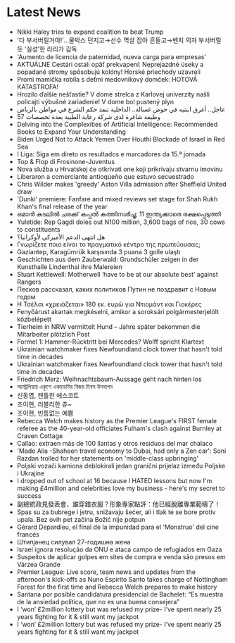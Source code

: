 # Latest News
-  Nikki Haley tries to expand coalition to beat Trump
-  '다 부서버릴거야!'…물박스 던지고→선수 멱살 잡아 흔들고→벤치 의자 부서버릴 듯 '실성'한 라리가 감독
-  'Aumento de licencia de paternidad, nueva carga para empresas'
-  AKTUÁLNE Cestári ostali opäť prekvapení: Neprejazdné úseky a popadané stromy spôsobujú kolóny! Horské priechody uzavreli
-  Promi mamička robila s deťmi medovníkový domček: HOTOVÁ KATASTROFA!
-  Hrozilo ďalšie nešťastie? V dome strelca z Karlovej univerzity našli policajti výbušné zariadenie! V dome bol pustený plyn
-  عاجل.. أغرق ابنتيه في حوض غسالة.. الداخلية تنفذ حكم الشرع في مواطن بالرياض
-  57 وظيفة شاغرة لدى شركة رعاية الطبية بعدة تخصصات
-  Delving into the Complexities of Artificial Intelligence: Recommended Books to Expand Your Understanding
-  Biden Urged Not to Attack Yemen Over Houthi Blockade of Israel in Red Sea
-  I Liga: Siga em direto os resultados e marcadores da 15.ª jornada
-  Top & Flop di Frosinone-Juventus
-  Nova služba u Hrvatskoj će otkrivati one koji prikrivaju stvarnu imovinu
-  Liberaron a comerciante antioqueño que estuvo secuestrado
-  Chris Wilder makes 'greedy' Aston Villa admission after Sheffield United draw
-  'Dunki' premiere: Fanfare and mixed reviews set stage for Shah Rukh Khan's final release of the year
-  ഒമാന്‍ കടലില്‍ ചരക്ക് കപ്പല്‍ കത്തിനശിച്ചു; 11 ഇന്ത്യക്കാരെ രക്ഷപ്പെടുത്തി
-  Yuletide: Rep Gagdi doles out N100 million, 3,600 bags of rice, 30 cows to constituents
-  هل انتهى الدعم الأميركي لأوكرانيا؟
-  Γνωρίζετε ποιο είναι το πραγματικό κέντρο της πρωτεύουσας;
-  Gaziantep, Karagümrük karşısında 3 puana 3 golle ulaştı
-  Geschichten aus dem Zauberwald: Grundschüler zeigen in der Kunsthalle Lindenthal ihre Malereien
-  Stuart Kettlewell: Motherwell ‘have to be at our absolute best’ against Rangers
-  Песков рассказал, каких политиков Путин не поздравит с Новым годом
-  Η Τσέλσι «χρειάζεται» 180 εκ. ευρώ για Ντιομάντ και Γιοκέρες
-  Fenyőárust akartak megkéselni, amikor a soroksári polgármesterjelölt közbelépett
-  Tierheim in NRW vermittelt Hund – Jahre später bekommen die Mitarbeiter plötzlich Post
-  Formel 1: Hammer-Rücktritt bei Mercedes? Wolff spricht Klartext
-  Ukrainian watchmaker fixes Newfoundland clock tower that hasn't told time in decades
-  Ukrainian watchmaker fixes Newfoundland clock tower that hasn't told time in decades
-  Friedrich Merz: Weihnachtsbaum-Aussage geht nach hinten los
-  অস্ট্রেলিয়ায় একুশে একাডেমির বিজয় দিবস উদযাপন
-  신동엽, 젠틀한 에스코트
-  조이현, 러블리한 츄~
-  조이현, 빈틈없는 예쁨
-  Rebecca Welch makes history as the Premier League's FIRST female referee as the 40-year-old officiates Fulham's clash against Burnley at Craven Cottage
-  Callao: extraen más de 100 llantas y otros residuos del mar chalaco
-  'Made Alia -Shaheen travel economy to Dubai, had only a Zen car': Soni Razdan trolled for her statements on 'middle-class upbringing'
-  Poljski vozači kamiona deblokirali jedan granični prijelaz između Poljske i Ukrajine
-  I dropped out of school at 16 because I HATED lessons but now I'm making £4million and celebrities love my business - here's my secret to success
-  副總統政見發表會，誰穿錯衣服？形象專家點評：他已經脫離專業範疇了！
-  Spas su za bubrege i jetru, snižavaju šećer, ali i tlak te se bore protiv upala. Bez ovih pet začina Božić nije potpun
-  Gérard Depardieu, el final de la impunidad para el 'Monstruo' del cine francés
-  Штипјанец силувал 27-годишна жена
-  Israel ignora resolução da ONU e ataca campo de refugiados em Gaza
-  Suspeitos de aplicar golpes em sites de compra e venda são presos em Várzea Grande
-  Premier League: Live score, team news and updates from the afternoon's kick-offs as Nuno Espirito Santo takes charge of Nottingham Forest for the first time and Rebecca Welch prepares to make history
-  Santana por posible candidatura presidencial de Bachelet: “Es muestra de la ansiedad política, que no es una buena consejera”
-  I ‘won’ £2million lottery but was refused my prize- I’ve spent nearly 25 years fighting for it & still want my jackpot
-  I ‘won’ £2million lottery but was refused my prize- I’ve spent nearly 25 years fighting for it & still want my jackpot
